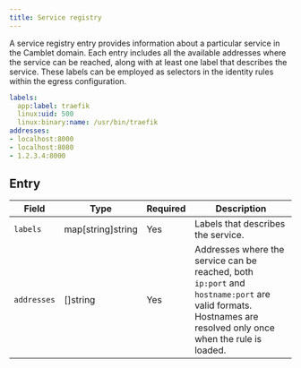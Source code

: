 ```yaml
---
title: Service registry
---
```


A service registry entry provides information about a particular service in the Camblet domain. Each entry includes all the available addresses where the service can be reached, along with at least one label that describes the service. These labels can be employed as selectors in the identity rules within the egress configuration.

```yaml
labels:
  app:label: traefik
  linux:uid: 500
  linux:binary:name: /usr/bin/traefik
addresses:
- localhost:8000
- localhost:8080
- 1.2.3.4:8000
```

## Entry

| Field | Type | Required | Description |
| ----- | ---- | -------- | ----------- |
| `labels` | map[string]string | Yes | Labels that describes the service. |
| `addresses` | []string | Yes | Addresses where the service can be reached, both `ip:port` and `hostname:port` are valid formats. Hostnames are resolved only once when the rule is loaded. |
